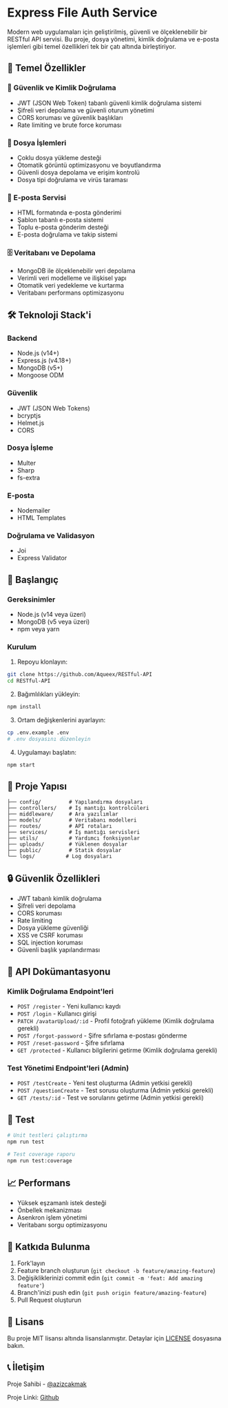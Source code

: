 # Express File Auth Service

Modern web uygulamaları için geliştirilmiş, güvenli ve ölçeklenebilir bir RESTful API servisi. Bu proje, dosya yönetimi, kimlik doğrulama ve e-posta işlemleri gibi temel özellikleri tek bir çatı altında birleştiriyor.

## 🌟 Temel Özellikler

### 🔐 Güvenlik ve Kimlik Doğrulama
- JWT (JSON Web Token) tabanlı güvenli kimlik doğrulama sistemi
- Şifreli veri depolama ve güvenli oturum yönetimi
- CORS koruması ve güvenlik başlıkları
- Rate limiting ve brute force koruması

### 📁 Dosya İşlemleri
- Çoklu dosya yükleme desteği
- Otomatik görüntü optimizasyonu ve boyutlandırma
- Güvenli dosya depolama ve erişim kontrolü
- Dosya tipi doğrulama ve virüs taraması

### 📧 E-posta Servisi
- HTML formatında e-posta gönderimi
- Şablon tabanlı e-posta sistemi
- Toplu e-posta gönderim desteği
- E-posta doğrulama ve takip sistemi

### 🗄️ Veritabanı ve Depolama
- MongoDB ile ölçeklenebilir veri depolama
- Verimli veri modelleme ve ilişkisel yapı
- Otomatik veri yedekleme ve kurtarma
- Veritabanı performans optimizasyonu

## 🛠️ Teknoloji Stack'i

### Backend
- Node.js (v14+)
- Express.js (v4.18+)
- MongoDB (v5+)
- Mongoose ODM

### Güvenlik
- JWT (JSON Web Tokens)
- bcryptjs
- Helmet.js
- CORS

### Dosya İşleme
- Multer
- Sharp
- fs-extra

### E-posta
- Nodemailer
- HTML Templates

### Doğrulama ve Validasyon
- Joi
- Express Validator

## 🚀 Başlangıç

### Gereksinimler
- Node.js (v14 veya üzeri)
- MongoDB (v5 veya üzeri)
- npm veya yarn

### Kurulum

1. Repoyu klonlayın:
```bash
git clone https://github.com/Aqueex/RESTful-API
cd RESTful-API
```

2. Bağımlılıkları yükleyin:
```bash
npm install
```

3. Ortam değişkenlerini ayarlayın:
```bash
cp .env.example .env
# .env dosyasını düzenleyin
```

4. Uygulamayı başlatın:
```bash
npm start
```

## 📁 Proje Yapısı

```
├── config/         # Yapılandırma dosyaları
├── controllers/    # İş mantığı kontrolcüleri
├── middleware/     # Ara yazılımlar
├── models/         # Veritabanı modelleri
├── routes/         # API rotaları
├── services/       # İş mantığı servisleri
├── utils/          # Yardımcı fonksiyonlar
├── uploads/        # Yüklenen dosyalar
├── public/         # Statik dosyalar
└── logs/          # Log dosyaları
```

## 🔒 Güvenlik Özellikleri

- JWT tabanlı kimlik doğrulama
- Şifreli veri depolama
- CORS koruması
- Rate limiting
- Dosya yükleme güvenliği
- XSS ve CSRF koruması
- SQL injection koruması
- Güvenli başlık yapılandırması

## 📝 API Dokümantasyonu

### Kimlik Doğrulama Endpoint'leri
- `POST /register` - Yeni kullanıcı kaydı
- `POST /login` - Kullanıcı girişi
- `PATCH /avatarUpload/:id` - Profil fotoğrafı yükleme (Kimlik doğrulama gerekli)
- `POST /forgot-password` - Şifre sıfırlama e-postası gönderme
- `POST /reset-password` - Şifre sıfırlama
- `GET /protected` - Kullanıcı bilgilerini getirme (Kimlik doğrulama gerekli)

### Test Yönetimi Endpoint'leri (Admin)
- `POST /testCreate` - Yeni test oluşturma (Admin yetkisi gerekli)
- `POST /questionCreate` - Test sorusu oluşturma (Admin yetkisi gerekli)
- `GET /tests/:id` - Test ve sorularını getirme (Admin yetkisi gerekli)

## 🧪 Test

```bash
# Unit testleri çalıştırma
npm run test

# Test coverage raporu
npm run test:coverage
```

## 📈 Performans

- Yüksek eşzamanlı istek desteği
- Önbellek mekanizması
- Asenkron işlem yönetimi
- Veritabanı sorgu optimizasyonu

## 🤝 Katkıda Bulunma

1. Fork'layın
2. Feature branch oluşturun (`git checkout -b feature/amazing-feature`)
3. Değişikliklerinizi commit edin (`git commit -m 'feat: Add amazing feature'`)
4. Branch'inizi push edin (`git push origin feature/amazing-feature`)
5. Pull Request oluşturun

## 📄 Lisans

Bu proje MIT lisansı altında lisanslanmıştır. Detaylar için [LICENSE](LICENSE) dosyasına bakın.

## 📞 İletişim

Proje Sahibi - [@azizcakmak](https://www.linkedin.com/in/azizcakmak/)

Proje Linki: [Github](https://github.com/Aqueex/RESTful-API) 